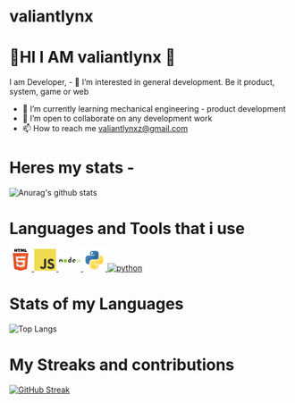 


<!---
valiantlynx/valiantlynx is a ✨ special ✨ repository because its `README.md` (this file) appears on your GitHub profile.
You can click the Preview link to take a look at your changes.
--->

# valiantlynx
# 👋HI I AM valiantlynx 👋
I am Developer, - 👀 I’m interested in general development. Be it product, system, game or web
- 🌱 I’m currently learning mechanical engineering - product development
- 💞️ I’m open to collaborate on any development work
- 📫 How to reach me valiantlynxz@gmail.com
# Heres my stats - <br >
![Anurag's github stats](https://github-readme-stats.vercel.app/api?username=valiantlynx)


# Languages and Tools that i use
 <a href="https://www.w3.org/html/" target="_blank"> 
 <img src="https://raw.githubusercontent.com/devicons/devicon/master/icons/html5/html5-original-wordmark.svg" alt="html5" width="40" height="40"/> </a>
 
 <a href="https://developer.mozilla.org/en-US/docs/Web/JavaScript" target="_blank"> 
 <img src="https://raw.githubusercontent.com/devicons/devicon/master/icons/javascript/javascript-original.svg" alt="javascript" width="40" height="40"/> </a> 
 
 <a href="https://nodejs.org" target="_blank">
 <img src="https://raw.githubusercontent.com/devicons/devicon/master/icons/nodejs/nodejs-original-wordmark.svg" alt="nodejs" width="40" height="40"/> </a> 
 
 <a href="https://www.python.org" target="_blank">
 <img src="https://raw.githubusercontent.com/devicons/devicon/master/icons/python/python-original.svg" alt="python" width="40" height="40"/> </a> 
 
 <a href="https://www.typescriptlang.org/" width="40" height="40"/> 
 <img src="https://cdn.jsdelivr.net/gh/devicons/devicon/icons/typescript/typescript-original.svg" alt="python" width="40" height="40"/> </a> 
 
# Stats of my Languages 
![Top Langs](https://github-readme-stats.vercel.app/api/top-langs/?username=valiantlynx&layout=compact)

# My Streaks and contributions
[![GitHub Streak](http://github-readme-streak-stats.herokuapp.com?user=valiantlynx&theme=dark&hide_border=true)](https://github.com/DenverCoder1/github-readme-streak-stats)
